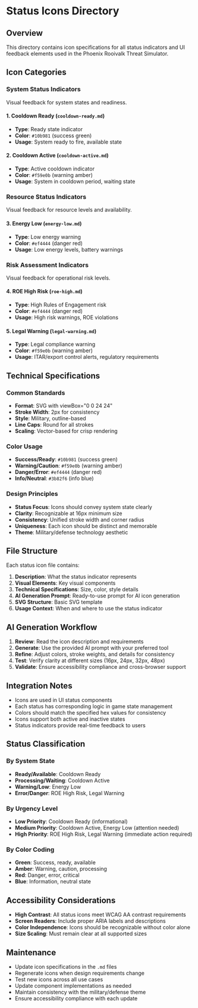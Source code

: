 # Status Icons Directory

## Overview
This directory contains icon specifications for all status indicators and UI feedback elements used in the Phoenix Rooivalk Threat Simulator.

## Icon Categories

### System Status Indicators
Visual feedback for system states and readiness.

#### 1. Cooldown Ready (`cooldown-ready.md`)
- **Type**: Ready state indicator
- **Color**: `#10b981` (success green)
- **Usage**: System ready to fire, available state

#### 2. Cooldown Active (`cooldown-active.md`)
- **Type**: Active cooldown indicator
- **Color**: `#f59e0b` (warning amber)
- **Usage**: System in cooldown period, waiting state

### Resource Status Indicators
Visual feedback for resource levels and availability.

#### 3. Energy Low (`energy-low.md`)
- **Type**: Low energy warning
- **Color**: `#ef4444` (danger red)
- **Usage**: Low energy levels, battery warnings

### Risk Assessment Indicators
Visual feedback for operational risk levels.

#### 4. ROE High Risk (`roe-high.md`)
- **Type**: High Rules of Engagement risk
- **Color**: `#ef4444` (danger red)
- **Usage**: High risk warnings, ROE violations

#### 5. Legal Warning (`legal-warning.md`)
- **Type**: Legal compliance warning
- **Color**: `#f59e0b` (warning amber)
- **Usage**: ITAR/export control alerts, regulatory requirements

## Technical Specifications

### Common Standards
- **Format**: SVG with viewBox="0 0 24 24"
- **Stroke Width**: 2px for consistency
- **Style**: Military, outline-based
- **Line Caps**: Round for all strokes
- **Scaling**: Vector-based for crisp rendering

### Color Usage
- **Success/Ready**: `#10b981` (success green)
- **Warning/Caution**: `#f59e0b` (warning amber)
- **Danger/Error**: `#ef4444` (danger red)
- **Info/Neutral**: `#3b82f6` (info blue)

### Design Principles
- **Status Focus**: Icons should convey system state clearly
- **Clarity**: Recognizable at 16px minimum size
- **Consistency**: Unified stroke width and corner radius
- **Uniqueness**: Each icon should be distinct and memorable
- **Theme**: Military/defense technology aesthetic

## File Structure
Each status icon file contains:
1. **Description**: What the status indicator represents
2. **Visual Elements**: Key visual components
3. **Technical Specifications**: Size, color, style details
4. **AI Generation Prompt**: Ready-to-use prompt for AI icon generation
5. **SVG Structure**: Basic SVG template
6. **Usage Context**: When and where to use the status indicator

## AI Generation Workflow
1. **Review**: Read the icon description and requirements
2. **Generate**: Use the provided AI prompt with your preferred tool
3. **Refine**: Adjust colors, stroke weights, and details for consistency
4. **Test**: Verify clarity at different sizes (16px, 24px, 32px, 48px)
5. **Validate**: Ensure accessibility compliance and cross-browser support

## Integration Notes
- Icons are used in UI status components
- Each status has corresponding logic in game state management
- Colors should match the specified hex values for consistency
- Icons support both active and inactive states
- Status indicators provide real-time feedback to users

## Status Classification

### By System State
- **Ready/Available**: Cooldown Ready
- **Processing/Waiting**: Cooldown Active
- **Warning/Low**: Energy Low
- **Error/Danger**: ROE High Risk, Legal Warning

### By Urgency Level
- **Low Priority**: Cooldown Ready (informational)
- **Medium Priority**: Cooldown Active, Energy Low (attention needed)
- **High Priority**: ROE High Risk, Legal Warning (immediate action required)

### By Color Coding
- **Green**: Success, ready, available
- **Amber**: Warning, caution, processing
- **Red**: Danger, error, critical
- **Blue**: Information, neutral state

## Accessibility Considerations
- **High Contrast**: All status icons meet WCAG AA contrast requirements
- **Screen Readers**: Include proper ARIA labels and descriptions
- **Color Independence**: Icons should be recognizable without color alone
- **Size Scaling**: Must remain clear at all supported sizes

## Maintenance
- Update icon specifications in the `.md` files
- Regenerate icons when design requirements change
- Test new icons across all use cases
- Update component implementations as needed
- Maintain consistency with the military/defense theme
- Ensure accessibility compliance with each update
